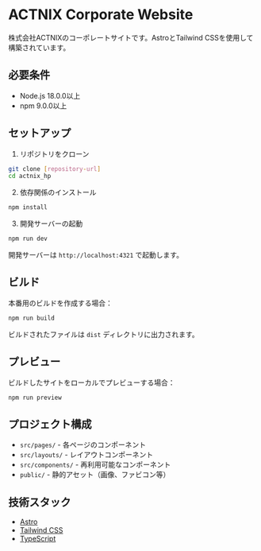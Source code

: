 # ACTNIX Corporate Website

株式会社ACTNIXのコーポレートサイトです。AstroとTailwind CSSを使用して構築されています。

## 必要条件

- Node.js 18.0.0以上
- npm 9.0.0以上

## セットアップ

1. リポジトリをクローン
```bash
git clone [repository-url]
cd actnix_hp
```

2. 依存関係のインストール
```bash
npm install
```

3. 開発サーバーの起動
```bash
npm run dev
```

開発サーバーは `http://localhost:4321` で起動します。

## ビルド

本番用のビルドを作成する場合：

```bash
npm run build
```

ビルドされたファイルは `dist` ディレクトリに出力されます。

## プレビュー

ビルドしたサイトをローカルでプレビューする場合：

```bash
npm run preview
```

## プロジェクト構成

- `src/pages/` - 各ページのコンポーネント
- `src/layouts/` - レイアウトコンポーネント
- `src/components/` - 再利用可能なコンポーネント
- `public/` - 静的アセット（画像、ファビコン等）

## 技術スタック

- [Astro](https://astro.build)
- [Tailwind CSS](https://tailwindcss.com)
- [TypeScript](https://www.typescriptlang.org)


